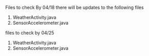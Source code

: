 Files to check
By 04/18 there will be updates to the following files
1. WeatherActivity.java
2. SensorAccelerometer.java

files to check by 04/25
1. WeatherActivity.java
2. SensorAccelerometer.java
